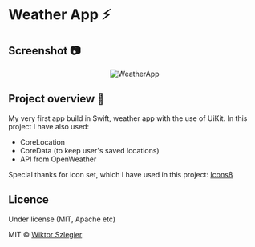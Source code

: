 # Weather App :zap:

## Screenshot :camera:
<p align="center">
<img src="https://i.ibb.co/BggWqJR/IMG-0173-iphone12black-portrait.png"  alt="WeatherApp">
</p>

## Project overview 🎉
My very first app build in Swift, weather app with the use of UiKit. In this project I have also used:
- CoreLocation
- CoreData (to keep user's saved locations)
- API from OpenWeather

Special thanks for icon set, which I have used in this project: <a href="https://icons8.com/icon/set/weather/fluent">Icons8</a>

## Licence

Under license (MIT, Apache etc)

MIT © [Wiktor Szlegier]()
